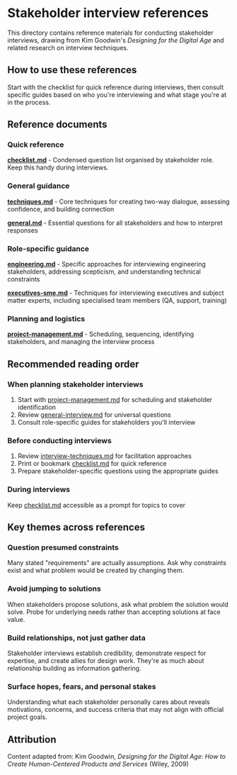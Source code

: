 # Stakeholder interview references

This directory contains reference materials for conducting stakeholder interviews, drawing from Kim Goodwin's _Designing for the Digital Age_ and related research on interview techniques.

## How to use these references

Start with the checklist for quick reference during interviews, then consult specific guides based on who you're interviewing and what stage you're at in the process.

## Reference documents

### Quick reference
**[checklist.md](checklist.md)** - Condensed question list organised by stakeholder role. Keep this handy during interviews.

### General guidance
**[techniques.md](techniques.md)** - Core techniques for creating two-way dialogue, assessing confidence, and building connection

**[general.md](general.md)** - Essential questions for all stakeholders and how to interpret responses

### Role-specific guidance
**[engineering.md](engineering.md)** - Specific approaches for interviewing engineering stakeholders, addressing scepticism, and understanding technical constraints

**[executives-sme.md](executives-sme.md)** - Techniques for interviewing executives and subject matter experts, including specialised team members (QA, support, training)

### Planning and logistics
**[project-management.md](project-management.md)** - Scheduling, sequencing, identifying stakeholders, and managing the interview process

## Recommended reading order

### When planning stakeholder interviews
1. Start with [project-management.md](project-management.md) for scheduling and stakeholder identification
2. Review [general-interview.md](general-interview.md) for universal questions
3. Consult role-specific guides for stakeholders you'll interview

### Before conducting interviews
1. Review [interview-techniques.md](interview-techniques.md) for facilitation approaches
2. Print or bookmark [checklist.md](checklist.md) for quick reference
3. Prepare stakeholder-specific questions using the appropriate guides

### During interviews
Keep [checklist.md](checklist.md) accessible as a prompt for topics to cover

## Key themes across references

### Question presumed constraints
Many stated "requirements" are actually assumptions. Ask why constraints exist and what problem would be created by changing them.

### Avoid jumping to solutions
When stakeholders propose solutions, ask what problem the solution would solve. Probe for underlying needs rather than accepting solutions at face value.

### Build relationships, not just gather data
Stakeholder interviews establish credibility, demonstrate respect for expertise, and create allies for design work. They're as much about relationship building as information gathering.

### Surface hopes, fears, and personal stakes
Understanding what each stakeholder personally cares about reveals motivations, concerns, and success criteria that may not align with official project goals.

## Attribution

Content adapted from:
Kim Goodwin, _Designing for the Digital Age: How to Create Human-Centered Products and Services_ (Wiley, 2009)
